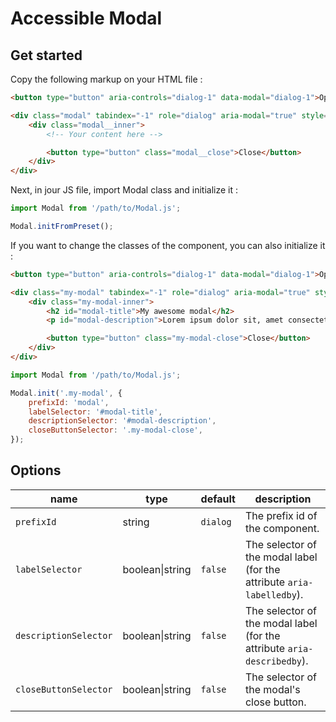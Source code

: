# Accessible Modal

## Get started

Copy the following markup on your HTML file :

```html
<button type="button" aria-controls="dialog-1" data-modal="dialog-1">Open modal dialog</button>

<div class="modal" tabindex="-1" role="dialog" aria-modal="true" style="display: none;">
    <div class="modal__inner">
        <!-- Your content here -->

        <button type="button" class="modal__close">Close</button>
    </div>
</div>
```

Next, in jour JS file, import Modal class and initialize it :
```js
import Modal from '/path/to/Modal.js';

Modal.initFromPreset();
```

If you want to change the classes of the component, you can also initialize it :
```html
<button type="button" aria-controls="dialog-1" data-modal="dialog-1">Open modal dialog</button>

<div class="my-modal" tabindex="-1" role="dialog" aria-modal="true" style="display: none;">
    <div class="my-modal-inner">
        <h2 id="modal-title">My awesome modal</h2>
        <p id="modal-description">Lorem ipsum dolor sit, amet consectetur adipisicing elit. Esse sunt explicabo vero sed nemo eveniet ullam error, commodi recusandae iste repudiandae culpa harum quisquam ipsa facere in quis. Eaque, labore.</p>

        <button type="button" class="my-modal-close">Close</button>
    </div>
</div>
```

```js
import Modal from '/path/to/Modal.js';

Modal.init('.my-modal', {
    prefixId: 'modal',
    labelSelector: '#modal-title',
    descriptionSelector: '#modal-description',
    closeButtonSelector: '.my-modal-close',
});
```

## Options

| name                  | type            | default  | description                                                             |
|-----------------------|-----------------|----------|-------------------------------------------------------------------------|
| `prefixId`            | string          | `dialog` | The prefix id of the component.                                         |
| `labelSelector`       | boolean\|string | `false`  | The selector of the modal label (for the attribute `aria-labelledby`).  |
| `descriptionSelector` | boolean\|string | `false`  | The selector of the modal label (for the attribute `aria-describedby`). |
| `closeButtonSelector` | boolean\|string | `false`  | The selector of the modal's close button.                               |